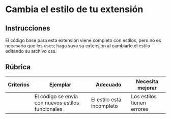 # Cambia el estilo de tu extensión

## Instrucciones

El código base para esta extensión viene completo con estilos, pero no es necesario que los uses; haga suya su extensión al cambiarle el estilo editando su archivo css.

## Rúbrica

| Criterios | Ejemplar                                          | Adecuado                  | Necesita mejorar           |
| --------- | ------------------------------------------------- | ------------------------- | -------------------------- |
|           | El código se envía con nuevos estilos funcionales | El estilo está incompleto | Los estilos tienen errores |
